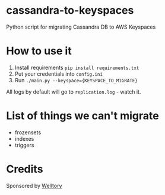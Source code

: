 # cassandra-to-keyspaces
Python script for migrating Cassandra DB to AWS Keyspaces

# How to use it

1) Install requirements `pip install requirements.txt`
2) Put your credentials into `config.ini`
3) Run `./main.py --keyspace={KEYSPACE_TO_MIGRATE}`

All logs by default will go to `replication.log` - watch it.

# List of things we can't migrate

- frozensets   
- indexes
- triggers


# Credits

Sponsored by [Welltory](https://welltory.com)

